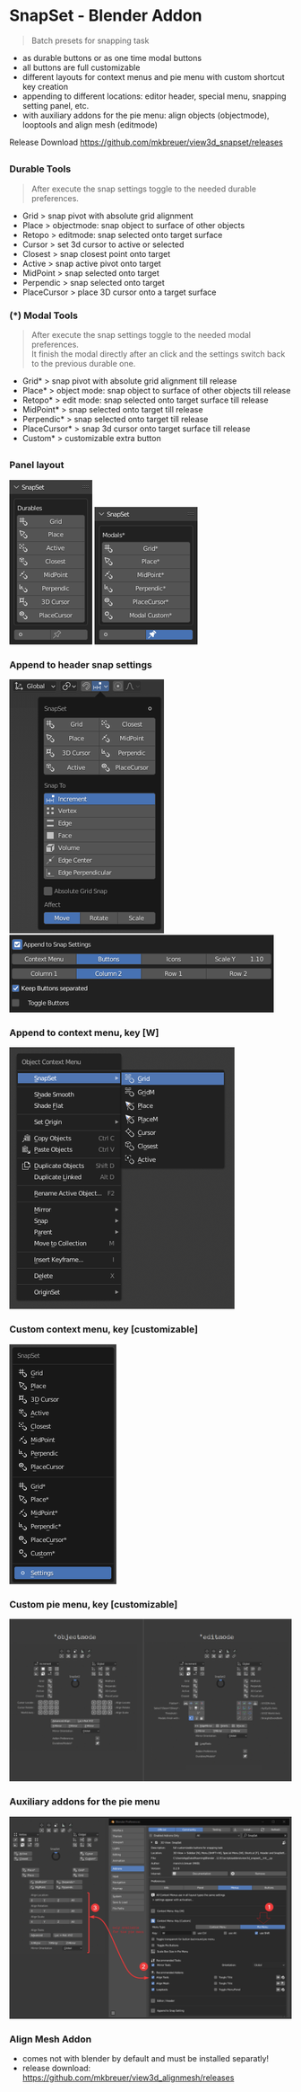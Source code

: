 # SnapSet - Blender Addon

> Batch presets for snapping task

- as durable buttons or as one time modal buttons 
- all buttons are full customizable
- different layouts for context menus and pie menu with custom shortcut key creation
- appending to different locations: editor header, special menu, snapping setting panel, etc.
- with auxiliary addons for the pie menu: align objects (objectmode), looptools and align mesh (editmode)

Release Download https://github.com/mkbreuer/view3d_snapset/releases

##

### Durable Tools 
> After execute the snap settings toggle to the needed durable preferences.                       
                      
- Grid        > snap pivot with absolute grid alignment               
- Place       > objectmode: snap object to surface of other objects
- Retopo      > editmode: snap selected onto target surface    
- Cursor      > set 3d cursor to active or selected  
- Closest     > snap closest point onto target  
- Active      > snap active pivot onto target  
- MidPoint    > snap selected onto target 
- Perpendic   > snap selected onto target 
- PlaceCursor > place 3D cursor onto a target surface 

### (*) Modal Tools  
> After execute the snap settings toggle to the needed modal preferences.  
> It finish the modal directly after an click and the settings switch back to the previous durable one.                          

- Grid*           > snap pivot with absolute grid alignment till release             
- Place*          > object mode: snap object to surface of other objects till release  
- Retopo*         > edit mode: snap selected onto target surface till release 
- MidPoint*       > snap selected onto target till release 
- Perpendic*      > snap selected onto target till release 
- PlaceCursor*    > snap 3d cursor onto target surface till release 
- Custom*         > customizable extra button

##

### Panel layout
![panel layout durable: ](./images/panel_layout.png)
![panel layout modals: ](./images/panel_layout2.png)

### Append to header snap settings
![header settings layout: ](./images/append_functions_to_snap_settings.png)
![header settings layout: ](./images/append_functions_preferences.png)
                                       
### Append to context menu, key [W]
![special context menu layout: ](./images/menu_context_special.png)    

### Custom context menu, key [customizable]
![custom context menu layout: ](./images/menu_context.png)  

### Custom pie menu, key [customizable]
![custom pie menu layout: ](./images/pie_menu_layouts.png) 

### Auxiliary addons for the pie menu
![addons for pie menu: ](./images/pie_menu_auxiliary_addons.png)  

### Align Mesh Addon
- comes not with blender by default and must be installed separatly!
- release download: https://github.com/mkbreuer/view3d_alignmesh/releases